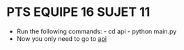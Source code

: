 # PTS EQUIPE 16 SUJET 11

- Run the following commands:
        - cd api
        - python main.py
- Now you only need to go to [api](http://localhost:5000/v1/documentation)